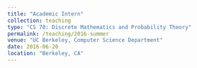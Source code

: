 ```yaml
---
title: "Academic Intern"
collection: teaching
type: "CS 70: Discrete Mathematics and Probability Theory"
permalink: /teaching/2016-summer
venue: "UC Berkeley, Computer Science Department"
date: 2016-06-20
location: "Berkeley, CA"
---
```

